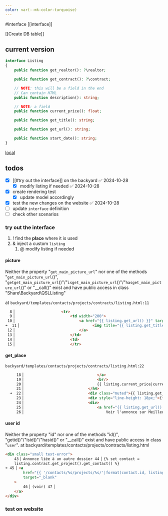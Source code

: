 ```yaml
---
color: var(--mk-color-turquoise)
---
```

#interface
[[interface]]

[[Create DB table]]

## current version

```php
interface Listing
{
    public function get_realtor(): ?\realtor;

    public function get_contract(): ?\contract;

    // NOTE: this will be a field in the end
    // Can contain HTML
    public function description(): string;

    // NOTE: a field
    public function current_price(): float;

    public function get_title(): string;

    public function get_url(): string;

    public function start_date(): string;
}
```

[local](http://localhost:8001/contacts/5758471/projects/2080878347/contracts/2080494651/listing)

## todos
- [x] [[#try out the interface]] on the backyard ✅ 2024-10-28
	- [x] modify listing if needed ✅ 2024-10-28
- [x] create rendering test
	- [x] update model accordingly
- [x] test the new changes on the website ✅ 2024-10-28
- [ ] update `interface` definition
- [ ] check other scenarios

### try out the interface
1. ! find the **place** where it is used
2. & inject a custom `listing`
	1. @ modify listing if needed

#### picture
Neither the property "`get_main_picture_url`" nor one of the methods "`get_main_picture_url`()", "`getget_main_picture_url`()"/"`isget_main_picture_url`()"/"`hasget_main_picture_url`()" or "__call()" exist and have public access in class "Share\Backyard\QSLListing"

  at `backyard/templates/contacts/projects/contracts/listing.html:11`
```html
  8▕                     <tr>
  9▕                         <td width="200">
 10▕                             <a href="{{ listing.get_url() }}" target="_blank">
➜  11▕                                 <img title="{{ listing.get_title() }}" alt="{{ listing.get_title() }}" src="{{ listing.get_main_picture_url('200x150') }}" width="200" />
 12▕                             </a>
 13▕                         </td>
 14▕                         <td>
 15▕                         </tr>
```

#### get_place

  `backyard/templates/contacts/projects/contracts/listing.html:22`
```html
     18▕                                 </a>
     19▕                                 <br/>
     20▕                                 {{ listing.current_price|currency }} <small>FAI</small>
     21▕                             </h4>
  ➜  22▕                             <div class="muted">{{ listing.get_place().title }}</div>
     23▕                             <div style="line-height: 18px;">{{ listing.description|striptags|truncate(200) }}</div>
     24▕                             <div>
     25▕                                 <a href="{{ listing.get_url() }}" target="_blank">
     26▕                                     Voir l'annonce sur MeilleursAgents.com
```

#### user id

Neither the property "id" nor one of the methods "id()", "getid()"/"isid()"/"hasid()" or "__call()" exist and have public access in class
"`user`". at backyard/templates/contacts/projects/contracts/listing.html

```html
<div class="small text-error">
    43▕ Annonce liée à un autre dossier 44▕ {% set contact =
    listing.contract.get_project().get_contact() %}
➜ 45▕ <a
        href="{{ '/contacts/%s/projects/%s/'|format(contact.id, listing.contract.project_id) }}"
        target="_blank"
    >
        46▕ (voir) 47▕
    </a>
</div>
```

### test on website
